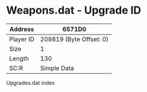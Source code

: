 #  Weapons.dat - Upgrade ID
Address   | 6571D0
----------|-------------
Player ID | 209819 (Byte Offset: 0)
Size 	  | 1
Length 	  | 130
SC:R      | Simple Data

Upgrades.dat index

